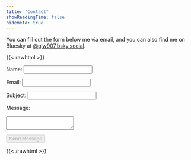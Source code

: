 ```yaml
---
title: "Contact"
showReadingTime: false
hidemeta: true
---
```


You can fill out the form below me via email, and you can also find me on Bluesky at [@glw907.bsky.social](https://bsky.app/profile/glw907.bsky.social).

{{< rawhtml >}}
<form action="https://formspree.io/f/your-form-id" method="POST" id="contact-form">
  <label for="name">Name:</label>
  <input type="text" id="name" name="name" required />

  <label for="email">Email:</label>
  <input type="email" id="email" name="_replyto" required />

  <label for="subject">Subject:</label>
  <input type="text" id="subject" name="subject" required />

  <label for="message">Message:</label>
  <textarea id="message" name="message" required></textarea>

  <button type="submit" disabled>Send Message</button>
</form>
{{< /rawhtml >}}
